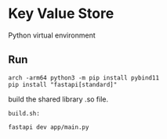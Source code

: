 # Key Value Store


Python virtual environment


## Run
```
arch -arm64 python3 -m pip install pybind11
pip install "fastapi[standard]"
```

build the shared library .so file. 
```
build.sh: 
```

```
fastapi dev app/main.py
```
